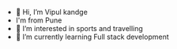 - 👋 Hi, I’m Vipul kandge
-  I'm from Pune
- 👀 I’m interested in sports and travelling
- 🌱 I’m currently learning Full stack development

<!---
Vipul9156/Vipul9156 is a ✨ special ✨ repository because its `README.md` (this file) appears on your GitHub profile.
You can click the Preview link to take a look at your changes.
--->
